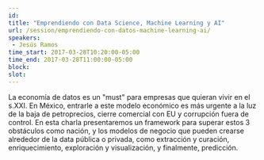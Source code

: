 ```yaml
---
id: 
title: "Emprendiendo con Data Science, Machine Learning y AI"
url: /session/emprendiendo-con-datos-machine-learning-ai/
speakers:
 - Jesús Ramos
time_start: 2017-03-28T10:20:00-05:00
time_end: 2017-03-28T11:00:00-05:00
block: 
slot: 
---
```


La economía de datos es un "must" para empresas que quieran vivir en el s.XXI. En México, entrarle a este modelo económico es más urgente a la luz de la baja de petroprecios, cierre comercial con EU y corrupción fuera de control. En esta charla presentaremos un framework para superar estos 3 obstáculos como nación, y los modelos de negocio que pueden crearse alrededor de la data pública o privada, como extracción y curación, enriquecimiento, exploración y visualización, y finalmente, predicción.